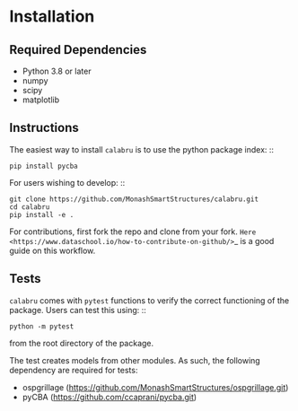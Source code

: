 Installation
============

Required Dependencies
---------------------
- Python 3.8 or later
- numpy
- scipy
- matplotlib

Instructions
------------
The easiest way to install `calabru` is to use the python package index: ::

    pip install pycba

For users wishing to develop: ::

    git clone https://github.com/MonashSmartStructures/calabru.git
    cd calabru
    pip install -e .
    
For contributions, first fork the repo and clone from your fork. `Here <https://www.dataschool.io/how-to-contribute-on-github/>`_ is a good guide on this workflow.

Tests
-----
`calabru` comes with ``pytest`` functions to verify the correct functioning of the package. 
Users can test this using: ::

    python -m pytest

from the root directory of the package.

The test creates models from other modules. As such, the following dependency are required for tests:

- ospgrillage (https://github.com/MonashSmartStructures/ospgrillage.git)
- pyCBA (https://github.com/ccaprani/pycba.git)
